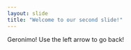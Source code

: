 ```yaml
---
layout: slide
title: "Welcome to our second slide!"
---
```

Geronimo!
Use the left arrow to go back!
